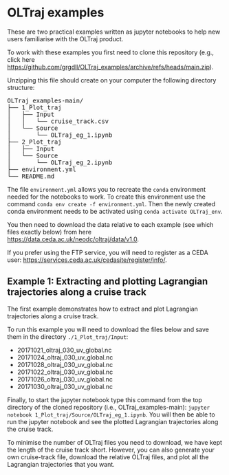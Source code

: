 # OLTraj examples
These are two practical examples written as jupyter notebooks to help new users familiarise with the OLTraj product.

To work with these examples you first need to clone this repository (e.g., click here https://github.com/grgdll/OLTraj_examples/archive/refs/heads/main.zip).

Unzipping this file should create on your computer the following directory structure:
<pre>
OLTraj_examples-main/              
├── 1_Plot_traj             
│   ├── Input               
│   │   └── cruise_track.csv   
│   └── Source            
│       └── OLTraj_eg_1.ipynb 
├── 2_Plot_traj              
│   ├── Input                 
│   └── Source             
│       └── OLTraj_eg_2.ipynb
├── environment.yml          
└── README.md                
</pre>

The file `environment.yml` allows you to recreate the `conda` environment needed for the notebooks to work. To create this environment use the command `conda env create -f environment.yml`. Then the newly created conda environment needs to be activated using `conda activate OLTraj_env`.

You then need to download the data relative to each example (see which files exactly below) from here https://data.ceda.ac.uk/neodc/oltraj/data/v1.0.

If you prefer using the FTP service, you will need to register as a CEDA user: https://services.ceda.ac.uk/cedasite/register/info/.

## Example 1: Extracting and plotting Lagrangian trajectories along a cruise track
The first example demonstrates how to extract and plot Lagrangian trajectories along a cruise track.

To run this example you will need to download the files below and save them in the directory `./1_Plot_traj/Input`:

* 20171021_oltraj_030_uv_global.nc  
* 20171024_oltraj_030_uv_global.nc  
* 20171028_oltraj_030_uv_global.nc
* 20171022_oltraj_030_uv_global.nc
* 20171026_oltraj_030_uv_global.nc
* 20171030_oltraj_030_uv_global.nc 

Finally, to start the jupyter notebook type this command from the top directory of the cloned repository (i.e., OLTraj_examples-main): `jupyter notebook 1_Plot_traj/Source/OLTraj_eg_1.ipynb`.
You will then be able to run the jupyter notebook and see the plotted Lagrangian trajectories along the cruise track.

To minimise the number of OLTraj files you need to download, we have kept the length of the cruise track short. However, you can also generate your own cruise-track file, download the relative OLTraj files, and plot all the Lagrangian trajectories that you want.


